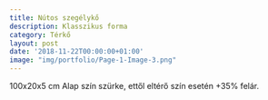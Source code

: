 ```yaml
---
title: Nútos szegélykő
description: Klasszikus forma
category: Térkő
layout: post
date: '2018-11-22T00:00:00+01:00'
image: "img/portfolio/Page-1-Image-3.png"
---
```

100x20x5 cm Alap szín szürke, ettől eltérő szín esetén +35% felár.
